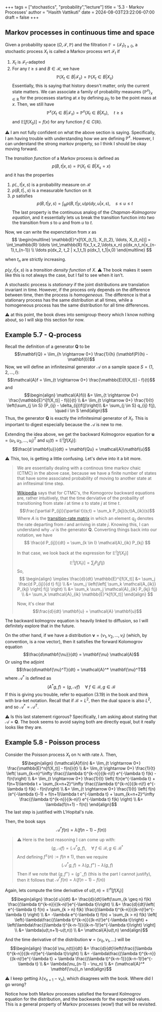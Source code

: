 +++
tags = ["stochastics", "probability","lecture"]
title = '5.3 - Markov Processes'
author = "Hasith Vattikuti"
date = 2024-08-03T23:22:06-07:00
draft = false
+++

## Markov processes in continuous time and space
Given a probability space $(\Omega, \mathcal{F}, \mathbb{P})$ and the filtration $\mathbb{F} = (\mathcal{F}_t)_{t \geq 0}$, a stochastic process $X_t$ is called a Markov process wrt $\mathcal{F}_t$ if
1. $X_t$ is $\mathcal{F}_t$-adapted
2. For any $t \geq s$ and $B \in \mathcal{R}$, we have
$$\mathbb{P}(X_t \in B | \mathcal{F}_s) = \mathbb{P}(X_t \in B | X_s)$$
Essentially, this is saying that history doesn't matter, only the current state matters. We can associate a family of probability measures $\{\mathbb{P}^x\}_{x\in\mathbb{R}}$ for the processes starting at $x$ by defining $\mu_0$ to be the point mass at $x$. Then, we still have
$$\mathbb{P}^x(X_t \in B | \mathcal{F}_s) = \mathbb{P}^x(X_t \in B | X_s), \quad t \geq s$$
and $\mathbb{E}[f(X_0)] = f(x)$ for any function $f \in C(\mathbb{R})$.

:warning: I am not fully confident on what the above section is saying. Specifically, I am having trouble with understanding how we are defining $\mathbb{P}^x$. However, I can understand the strong markov property, so I think I should be okay moving forward.

The _transition function_ of a Markov process is defined as
$$p(B,t|x,s) = \mathbb{P}(X_t \in B | X_s = x)$$
and it has the properties
1. $p(.,t|x,s)$ is a probability measure on $\mathcal{R}$
1. $p(B,t|.,s)$ is a measurable function on $\mathbb{R}$
1. $p$ satisfies
$$p(B,t|y,s) = \int_\mathbb{R} p(B,t|y,u) p(dy,u|x,s), \quad s \leq u \leq t$$
The last property is the continuous analog of the _Chapman-Kolmogorov equation_, and it essentially lets us break the transition function into two the transition from $s$ to $u$ and from $u$ to $t$.

Now, we can write the expenctation from $x$ as
$$ \begin{multline}
\mathbb{E}^x[f(X_{t_1}, X_{t_2}, \ldots, X_{t_n})] = \int_\mathbb{R} \ldots \int_\mathbb{R} f(x_1,x_2,\ldots,x_n) p(dx_n,t_n|x_{n-1},t_{n-1}) \\ \ldots p(dx_2, t_2 | x_1,t_1) p(dx_1, t_1|x,0)
\end{multline}
$$

when $t_n$ are strictly increasing.

$p(y,t|x,s)$ is a _transition density function_ of $X$. :warning: The book makes it seem like this is not always the case, but I fail to see when it isn't.

A stochastic process is _stationary_ if the joint distributions are translation invariant in time. However, if the process only depends on the difference between time, then the process is _homogeneous_. The difference is that a stationary process has the same distribution at all times, while a homogeneous process has the same distribution for all time differences.

:warning: at this point, the book dives into semigroup theory which I know nothing about, so I will skip this section for now.

## Example 5.7 - Q-process
Recall the definition of a generator $\mathbf{Q}$ to be
$$\mathbf{Q} = \lim_{h \rightarrow 0+} \frac{1}{h} (\mathbf(P)(h) - \mathbf{I})$$
Now, we will define an infinitesimal generator $\mathcal{A}$ on a sample space $S = \{1,2,\ldots,I\}$:
$$\mathcal{A}f = \lim_{t \rightarrow 0+} \frac{\mathbb{E}[f(X_t)] - f}{t}$$
and
$$\begin{align}
\mathcal{A}f(i) &= \lim_{t \rightarrow 0+} \frac{\mathbb{E}^i[f(X_t)] - f(i)}{t} \\
&= \lim_{t \rightarrow 0+} \frac{1}{t} \left(\sum_{j \in S} (P_{ij} - \delta_{ij})f(j)\right)\\
&= \sum_{j \in S} q_{ij} f(j), \quad i \in S
\end{align}$$
Thus, the generator $\mathbf{Q}$ is exactly the infinitesimal generator of $X_t$. This is important to digest especially because the $\mathcal{A}$ is new to me.

Extending the idea above, we get the backward Kolmogorov equation for $\mathbf{u} = (u_1, u_2, \ldots, u_I)^T$ and $u_i(t) = \mathbb{E}^i[f(X_t)]$:
$$\frac{d \mathbf{u}}{dt} = \mathbf{Qu} = \mathcal{A}\mathbf{u}$$

:warning: This, too, is getting a little confusing. Let's delve into it a bit more.

>We are essentially dealing with a continous time markov chaic (CTMC) in the above case, because we have a finite number of states that have some associated probability of moving to another state at an infitesimal time step.
>
>[Wikipedia](https://en.wikipedia.org/wiki/Kolmogorov_equations#Continuous-time_Markov_chains) says that for CTMC's, the Komogorov backward equations are, rather intuitively, that the time derviative of the probaility of transitioning from state $i$ at time $s$ to state $j$ at time $t$.
>$$\frac{\partial P_{ij}}{\partial t}(s;t) = \sum_k P_{kj}(s;t)A_{ik}(s)$$
>Where $A$ is the [transition-rate matrix](https://en.wikipedia.org/wiki/Transition-rate_matrix) in which an element $q_{ij}$ denotes the rate departing from $i$ and arriving in state $j$. Knowing this, I can understand why $\mathcal{A}$ is the generator $\mathbf{Q}$. Converting things back into our notation, we have
>$$ \frac{d P_{ij}}{dt} = \sum_{k \in I} \mathcal{A}_{ik} P_{kj} $$
>
>In that case, we look back at the expression for $\mathbb{E}^i[f(X_t)]$
>$$\mathbb{E}^i[f(X_t)] = \sum_j P_{ij}f(j)$$
>So,
>$$ \begin{align}
\implies \frac{d}{dt} \mathbb{E}^i[f(X_t)] &= \sum_j \frac{d P_{ij}}{d t} f(j) \\
&= \sum_j \left(\left[ \sum_k \mathcal{A_{ik}} P_{kj} \right] f(j) \right) \\
&= \sum_k \sum_j \mathcal{A}_{ik} P_{kj} f(j) \\
&= \sum_k \mathcal{A}_{ik} \mathbb{E}^k[f(X_t)]
\end{align}
$$
>
>Now, it's clear that
>$$\frac{d}{dt} \mathbf{u} = \mathcal{A} \mathbf{u}$$

The backward kolmogrov equation is heavily linked to diffusion, so I will definitely explore that in the future.

On the other hand, if we have a distribution $\mathbf{\nu} = (\nu_1, \nu_2, \ldots, \nu_I)$ (which, by convention, is a row vector), then it satisfies the forward Kolomogrov equation
$$\frac{d\mathbf{\nu}}{dt} = \mathbf{\nu} \mathcal{A}$$
Or using the adjoint
$$\frac{d\mathbf{\nu}^T}{dt} = \mathcal{A}^* \mathbf{\nu}^T$$
where $\mathcal{A}^*$ is defined as
$$(A^* g, f) = (g, \mathcal{A} f) \quad \forall \; f \in \mathscr{B}, g \in \mathscr{B}$$ 
If this is giving you trouble, refer to equation (3.19) in the book and think with bra-ket notation. Recall that if $\mathscr{B} = L^2$, then the dual space is also $L^2$, and so $\mathcal{A}^* = \mathcal{A}^T$. 

:warning: Is this last statement rigorous? Specifically, I am asking about stating that $\mathcal{A} = \mathbf{Q}$. The book seems to avoid saying both are directly equal, but it really looks like they are.

## Example 5.8 - Poisson process
Consider the Poisson process $X_t$ on $\mathbb{N}$ with rate $\lambda$. Then,
$$\begin{align}
(\mathcal{A}f)(n) &= \lim_{t \rightarrow 0+} \frac{\mathbb{E}^n[f(X_t)] - f(n)}{t} \\
&= \lim_{t \rightarrow 0+} \frac{1}{t} \left( \sum_{k=n}^\infty \frac{(\lambda t)^{k-n}}{(k-n)!} e^{-\lambda t} f(k) - f(n)\right) \\
&= \lim_{t \rightarrow 0+} \frac{1}{t} \left( f(n)e^{-\lambda t} + f(n+1)\lambda t + \sum_{k=n+2}^\infty \frac{(\lambda t)^{k-n}}{(k-n)!} e^{-\lambda t} f(k) - f(n)\right) \\
&= \lim_{t \rightarrow 0+} \frac{1}{t} \left( f(n)(e^{-\lambda t}-1) + f(n+1)\lambda t e^{-\lambda t} + \sum_{k=n+2}^\infty \frac{(\lambda t)^{k-n}}{(k-n)!} e^{-\lambda t} f(k) \right) \\
&= \lambda(f(n+1) - f(n))
\end{align}$$
The last step is justified with L'Hopital's rule.

Then, the book says
$$\mathcal{A}^*f(n) = \lambda(f(n-1) - f(n))$$
> :warning: Here is the best reasoning I can come up with:
> $$(g, \mathcal{A}f) = (\mathcal{A}^* g, f), \quad \forall \; f\in \mathscr{B}, g \in \mathscr{B}^*$$
> And defining $f^\pm(n) := f(n \pm 1)$, then we require
> $$(\mathcal{A}^*g, f) = \lambda(g,f^+) - \lambda(g,f)$$
> Then if we note that $(g,f^+) = (g^-,f)$ (this is the part I cannot justify), then it follows that $\mathcal{A}^*f(n) = \lambda(f(n-1) - f(n))$ 

Again, lets compute the time derivative of $u(t,n) = \mathbb{E}^n[f(X_t)]$
$$\begin{align}
\frac{d u}{dt} &= \frac{d}{dt}\left(\sum_{k \geq n} f(k) \frac{(\lambda t)^{k-n}}{(k-n)!}e^{-\lambda t}\right) \\
&= \frac{d}{dt}\left( e^{-\lambda t} f(n) + \sum_{k > n} f(k) \frac{(\lambda t)^{k-n}}{(k-n)!}e^{-\lambda t} \right) \\
&=  -\lambda e^{-\lambda t} f(n) + \sum_{k > n} f(k) \left[ \left(-\lambda\frac{(\lambda t)^{k-n}}{(k-n)!}e^{-\lambda t}\right) + \left(\lambda\frac{(\lambda t)^{k-n-1}}{(k-n-1)!}e^{-\lambda t}\right) \right] \\
&= \lambda(u(t,n+1)-u(t,n)) \\
&= \mathcal{A}u(t,n)
\end{align}$$

And the time derivative of the distribution $\mathbf{\nu} = (\nu_0, \nu_1, \ldots)$ will be
$$\begin{align}
\frac{d \nu_n(t)}{dt} &= \frac{d}{dt}\left(\frac{(\lambda t)^{k-n}}{(k-n)!}e^{-\lambda t}\right) \\
&= -\lambda\frac{(\lambda t)^{k-n}}{(k-n)!}e^{-\lambda t} + \lambda \frac{(\lambda t)^{k-n-1}}{(k-n-1)!}e^{-\lambda t} \\
&= \lambda(\nu_{n-1} - \nu_n) \\
&= (\mathcal{A}^* \mathbf{\nu})_n
\end{align}$$

:warning: I keep getting $\lambda(\nu_{n+1} - \nu_n)$, which disagrees with the book. Where did I go wrong?

Notice how both Markov processes satisfied the forward Kolmogrov equation for the distribution, and the backwards for the expected values. This is a general property of Markov processes (wow!) that will be revisited.

